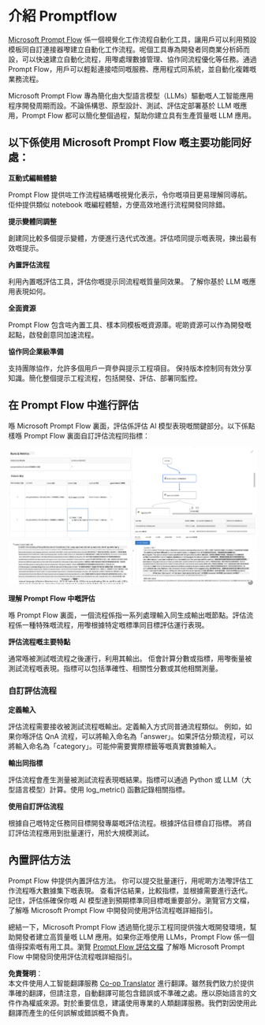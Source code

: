 <!--
CO_OP_TRANSLATOR_METADATA:
{
  "original_hash": "01a5ee7478befb159e2b7ded29832206",
  "translation_date": "2025-04-04T18:01:55+00:00",
  "source_file": "md\\01.Introduction\\05\\Promptflow.md",
  "language_code": "hk"
}
-->
# **介紹 Promptflow**

[Microsoft Prompt Flow](https://microsoft.github.io/promptflow/index.html?WT.mc_id=aiml-138114-kinfeylo) 係一個視覺化工作流程自動化工具，讓用戶可以利用預設模板同自訂連接器嚟建立自動化工作流程。呢個工具專為開發者同商業分析師而設，可以快速建立自動化流程，用嚟處理數據管理、協作同流程優化等任務。通過 Prompt Flow，用戶可以輕鬆連接唔同嘅服務、應用程式同系統，並自動化複雜嘅業務流程。

Microsoft Prompt Flow 專為簡化由大型語言模型（LLMs）驅動嘅人工智能應用程序開發周期而設。不論係構思、原型設計、測試、評估定部署基於 LLM 嘅應用，Prompt Flow 都可以簡化整個過程，幫助你建立具有生產質量嘅 LLM 應用。

## 以下係使用 Microsoft Prompt Flow 嘅主要功能同好處：

**互動式編輯體驗**

Prompt Flow 提供咗工作流程結構嘅視覺化表示，令你嘅項目更易理解同導航。
佢仲提供類似 notebook 嘅編程體驗，方便高效地進行流程開發同除錯。

**提示變體同調整**

創建同比較多個提示變體，方便進行迭代式改進。評估唔同提示嘅表現，揀出最有效嘅提示。

**內置評估流程**

利用內置嘅評估工具，評估你嘅提示同流程嘅質量同效果。
了解你基於 LLM 嘅應用表現如何。

**全面資源**

Prompt Flow 包含咗內置工具、樣本同模板嘅資源庫。呢啲資源可以作為開發嘅起點，啟發創意同加速流程。

**協作同企業級準備**

支持團隊協作，允許多個用戶一齊參與提示工程項目。
保持版本控制同有效分享知識。簡化整個提示工程流程，包括開發、評估、部署同監控。

## 在 Prompt Flow 中進行評估

喺 Microsoft Prompt Flow 裏面，評估係評估 AI 模型表現嘅關鍵部分。以下係點樣喺 Prompt Flow 裏面自訂評估流程同指標：

![PFVizualise](../../../../../translated_images/pfvisualize.93c453890f4088830217fa7308b1a589058ed499bbfff160c85676066b5cbf2d.hk.png)

**理解 Prompt Flow 中嘅評估**

喺 Prompt Flow 裏面，一個流程係指一系列處理輸入同生成輸出嘅節點。評估流程係一種特殊嘅流程，用嚟根據特定嘅標準同目標評估運行表現。

**評估流程嘅主要特點**

通常喺被測試嘅流程之後運行，利用其輸出。
佢會計算分數或指標，用嚟衡量被測試流程嘅表現。指標可以包括準確性、相關性分數或其他相關測量。

### 自訂評估流程

**定義輸入**

評估流程需要接收被測試流程嘅輸出。定義輸入方式同普通流程類似。
例如，如果你喺評估 QnA 流程，可以將輸入命名為「answer」。如果評估分類流程，可以將輸入命名為「category」。可能仲需要實際標籤等嘅真實數據輸入。

**輸出同指標**

評估流程會產生測量被測試流程表現嘅結果。指標可以通過 Python 或 LLM（大型語言模型）計算。使用 log_metric() 函數記錄相關指標。

**使用自訂評估流程**

根據自己嘅特定任務同目標開發專屬嘅評估流程。根據評估目標自訂指標。
將自訂評估流程應用到批量運行，用於大規模測試。

## 內置評估方法

Prompt Flow 仲提供內置評估方法。
你可以提交批量運行，用呢啲方法嚟評估工作流程喺大數據集下嘅表現。
查看評估結果，比較指標，並根據需要進行迭代。
記住，評估係確保你嘅 AI 模型達到預期標準同目標嘅重要部分。瀏覽官方文檔，了解喺 Microsoft Prompt Flow 中開發同使用評估流程嘅詳細指引。

總結一下，Microsoft Prompt Flow 透過簡化提示工程同提供強大嘅開發環境，幫助開發者建立高質量嘅 LLM 應用。如果你正喺使用 LLMs，Prompt Flow 係一個值得探索嘅有用工具。瀏覽 [Prompt Flow 評估文檔](https://learn.microsoft.com/azure/machine-learning/prompt-flow/how-to-develop-an-evaluation-flow?view=azureml-api-2?WT.mc_id=aiml-138114-kinfeylo) 了解喺 Microsoft Prompt Flow 中開發同使用評估流程嘅詳細指引。

**免責聲明**：  
本文件使用人工智能翻譯服務 [Co-op Translator](https://github.com/Azure/co-op-translator) 進行翻譯。雖然我們致力於提供準確的翻譯，但請注意，自動翻譯可能包含錯誤或不準確之處。應以原始語言的文件作為權威來源。對於重要信息，建議使用專業的人類翻譯服務。我們對因使用此翻譯而產生的任何誤解或錯誤概不負責。